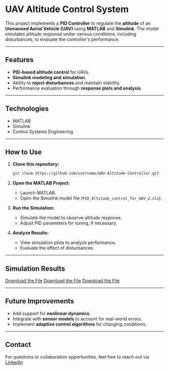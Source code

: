 # UAV Altitude Control System

This project implements a **PID Controller** to regulate the **altitude** of an **Unmanned Aerial Vehicle (UAV)** using **MATLAB** and **Simulink**. The model simulates altitude response under various conditions, including disturbances, to evaluate the controller's performance.

---

## Features
- **PID-based altitude control** for UAVs.
- **Simulink modeling and simulation**.
- Ability to **reject disturbances** and maintain stability.
- Performance evaluation through **response plots and analysis**.

---

## Technologies
- MATLAB
- Simulink
- Control Systems Engineering

---

## How to Use

1. **Clone this repository:**
   ```bash
   git clone https://github.com/username/UAV-Altitude-Controller.git
   ```

2. **Open the MATLAB Project:**
   - Launch MATLAB.
   - Open the Simulink model file (`PID_Altitude_control_for_UAV_2.slx`).

3. **Run the Simulation:**
   - Simulate the model to observe altitude response.
   - Adjust PID parameters for tuning, if necessary.

4. **Analyze Results:**
   - View simulation plots to analyze performance.
   - Evaluate the effect of disturbances.

---

## Simulation Results

[Download the File](STEPRESPONSEPLOT.png) 
[Download the File](PIDVISUALISATION.png)
[Download the File](SIMULINK.png)

---

## Future Improvements
- Add support for **nonlinear dynamics**.
- Integrate with **sensor models** to account for real-world errors.
- Implement **adaptive control algorithms** for changing conditions.
 
---

## Contact
For questions or collaboration opportunities, feel free to reach out via [LinkedIn](https://linkedin.com/in/sylvesteragose)
